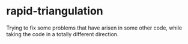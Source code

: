 # rapid-triangulation
Trying to fix some problems that have arisen in some other code, while taking the code in a totally different direction. 
